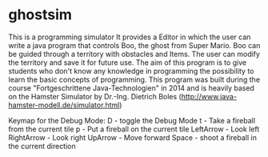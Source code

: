 ghostsim
========

This is a programming simulator
It provides a Editor in which the user can write a java program that controls Boo,
the ghost from Super Mario. Boo can be guided through a territory with obstacles and Items.
The user can modify the territory and save it for future use. The aim of this program is to 
give students who don't know any knowledge in programming
the possibility to learn the basic concepts of programming.
This program was built during the course "Fortgeschrittene Java-Technologien" in 2014 and is heavily 
based on the Hamster Simulator by Dr.-Ing. Dietrich Boles (http://www.java-hamster-modell.de/simulator.html)

Keymap for the Debug Mode:
D - toggle the Debug Mode
t - Take a fireball from the current tile
p - Put a fireball on the current tile
LeftArrow - Look left
RightArrow - Look right
UpArrow - Move forward
Space - shoot a fireball in the current direction
